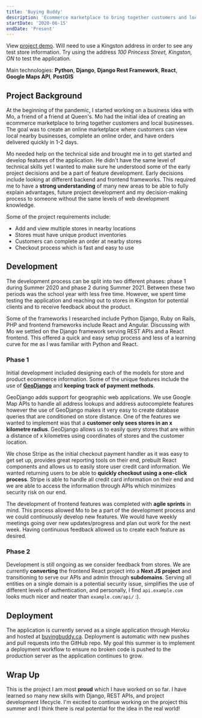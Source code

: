 ```yaml
---
title: 'Buying Buddy'
description: 'Ecommerce marketplace to bring together customers and local businesses'
startDate: '2020-06-15'
endDate: 'Present'
---
```


View [project demo](https://www.buyingbuddy.ca/). Will need to use a Kingston address in order to see any test store information. Try using the address *100 Princess Street, Kingston, ON* to test the application.


Main technologies: **Python**, **Django**, **Django Rest Framework**, **React**, **Google Maps API**, **PostGIS**

## Project Background
At the beginning of the pandemic, I started working on a business idea with Mo, a friend of a friend at Queen's. Mo had the initial idea of creating an ecommerce marketplace to bring together customers and local businesses. The goal was to create an online marketplace where customers can view local nearby businesses, complete an online order, and have orders delivered quickly in 1-2 days. 

Mo needed help on the technical side and brought me in to get started and develop features of the application. He didn't have the same level of technical skills yet I wanted to make sure he understood some of the early project decisions and be a part of feature development. Early decisions include looking at different backend and frontend frameworks. This required me to have a **strong understanding** of many new areas to be able to fully explain advantages, future project development and my decision-making process to someone without the same levels of web development knowledge.

Some of the project requirements include:
- Add and view multiple stores in nearby locations
- Stores must have unique product inventories
- Customers can complete an order at nearby stores
- Checkout process which is fast and easy to use

## Development
The development process can be split into two different phases: phase 1 during Summer 2020 and phase 2 during Summer 2021. Between these two periods was the school year with less free time. However, we spent time testing the application and reaching out to stores in Kingston for potential clients and to receive feedback about the product.

Some of the frameworks I researched include Python Django, Ruby on Rails, PHP and frontend frameworks include React and Angular. Discussing with Mo we settled on the Django framework serving REST APIs and a React frontend. This offered a quick and easy setup process and less of a learning curve for me as I was familiar with Python and React.

### Phase 1
Initial development included designing each of the models for store and product ecommerce information. Some of the unique features include the use of [**GeoDjango**](https://docs.djangoproject.com/en/3.2/ref/contrib/gis/tutorial/#introduction) and **keeping track of payment methods**. 

GeoDjango adds support for geographic web applications. We use Google Map APIs to handle all address lookups and address autocomplete features however the use of GeoDjango makes it very easy to create database queries that are conditioned on store distance. One of the features we wanted to implement was that a **customer only sees stores in an x kilometre radius**. GeoDjango allows us to easily query stores that are within a distance of x kilometres using coordinates of stores and the customer location. 

We chose Stripe as the initial checkout payment handler as it was easy to get set up, provides great reporting tools on their end, prebuilt React components and allows us to easily store user credit card information. We wanted returning users to be able to **quickly checkout using a one-click process**. Stripe is able to handle all credit card information on their end and we are able to access the information through APIs which minimizes security risk on our end.

The development of frontend features was completed with **agile sprints** in mind. This process allowed Mo to be a part of the development process and we could continuously develop new features. We would have weekly meetings going over new updates/progress and plan out work for the next week. Having continuous feedback allowed us to create each feature as desired.

### Phase 2
Development is still ongoing as we consider feedback from stores. We are currently **converting** the frontend React project into a **Next JS project** and transitioning to serve our APIs and admin through **subdomains**. Serving all entities on a single domain is a potential security issue, simplifies the use of different levels of authentication, and personally, I find `api.example.com` looks much nicer and neater than `example.com/api/` :).

## Deployment 
The application is currently served as a single application through Heroku and hosted at [buyingbuddy.ca](https://www.buyingbuddy.ca/). Deployment is automatic with new pushes and pull requests into the GitHub repo. My goal this summer is to implement a deployment workflow to ensure no broken code is pushed to the production server as the application continues to grow.

## Wrap Up 
This is the project I am most **proud** which I have worked on so far. I have learned so many new skills with Django, REST APIs, and project development lifecycle. I'm excited to continue working on the project this summer and I think there is real potential for the idea in the real world!